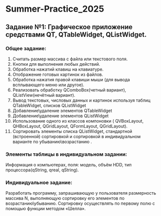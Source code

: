 # Summer-Practice_2025

## Задание №1: Графическое приложение средствами QT, QTableWidget, QListWidget.

### Общее задание:
1. Считать размер массива с файла или текстового поля.
2. Кнопки для выполнения любых действий.
3. Обработка нажатий клавиш на клавиатуре.
4. Отображение готовых картинок из файлов.
5. Обработка нажатия правой клавиши мыши (для вывода всплывающего
меню или другое).
6. Реализовать обработку QComboBox(четный вариант), QListView(нечётный
вариант).
7. Вывод текстовых, числовых данных и картинок используя таблиц
QTableWidget, списков QListWidget
8. Добавление\удаление элементов QTableWidget
9. Добавление\удаление элементов QListWidget
10. Использование одного из классов компоновки ( QVBoxLayout, QHBoxLayout,
QGridLayout, QFormLayout, QGridLayout).
11. Сортировать элементы списка QListWidget, стандартной (встроенной)
сортировкой и сортировкой в индивидуальном варианте по
убыванию\возрастанию .

### Элементы таблицы в индивидуальном задании:
Информация о компьютерах, поля: модель, объём HDD, тип процессора(qString, qreal,
qString).

### Индивидуальное задание:
Разработать программу, запрашивающую у пользователя размерность массива
N, выполняющую сортировку его элементов по возрастанию\убыванию. Сортировку
осуществлять по первому полю с помощью функции методом «Шелла».
